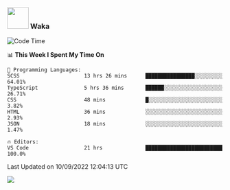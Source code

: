 ### <img src="https://media.giphy.com/media/VgCDAzcKvsR6OM0uWg/giphy.gif" width="50"> Waka

  <!--START_SECTION:waka-->
![Code Time](http://img.shields.io/badge/Code%20Time-845%20hrs%2010%20mins-blue)

📊 **This Week I Spent My Time On** 

```text
💬 Programming Languages: 
SCSS                     13 hrs 26 mins      ████████████████░░░░░░░░░   64.01% 
TypeScript               5 hrs 36 mins       ██████░░░░░░░░░░░░░░░░░░░   26.71% 
CSS                      48 mins             █░░░░░░░░░░░░░░░░░░░░░░░░   3.82% 
HTML                     36 mins             ░░░░░░░░░░░░░░░░░░░░░░░░░   2.93% 
JSON                     18 mins             ░░░░░░░░░░░░░░░░░░░░░░░░░   1.47%

🔥 Editors: 
VS Code                  21 hrs              █████████████████████████   100.0%

```


 Last Updated on 10/09/2022 12:04:13 UTC
<!--END_SECTION:waka-->

<img src="https://github-readme-stats-gilt-tau.vercel.app/api/top-langs/?username=pinto-hub&layout=compact&theme=dracula" />
